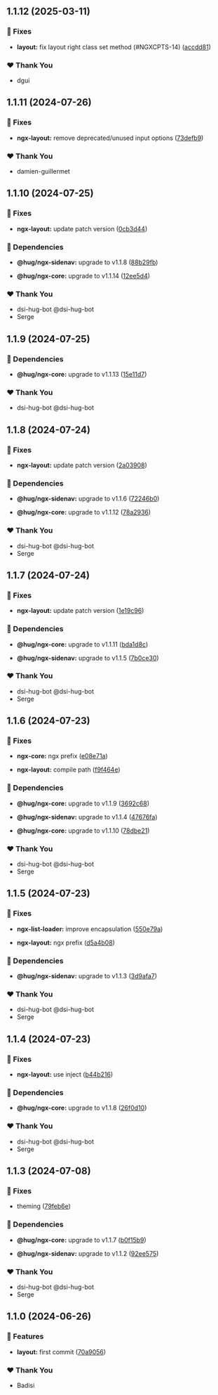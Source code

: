 ## 1.1.12 (2025-03-11)


### 🐛 Fixes

- **layout:** fix layout right class set method (#NGXCPTS-14) ([accdd81](https://github.com/DSI-HUG/ngx-components/commit/accdd81))


### ❤️  Thank You

- dgui

## 1.1.11 (2024-07-26)

### 🐛 Fixes

-   **ngx-layout:** remove deprecated/unused input options ([73defb9](https://github.com/DSI-HUG/ngx-components/commit/73defb9))

### ❤️ Thank You

-   damien-guillermet

## 1.1.10 (2024-07-25)

### 🐛 Fixes

-   **ngx-layout:** update patch version ([0cb3d44](https://github.com/DSI-HUG/ngx-components/commit/0cb3d44))

### 🌱 Dependencies

-   **@hug/ngx-sidenav:** upgrade to v1.1.8 ([88b29fb](https://github.com/DSI-HUG/ngx-components/commit/88b29fb))

-   **@hug/ngx-core:** upgrade to v1.1.14 ([12ee5d4](https://github.com/DSI-HUG/ngx-components/commit/12ee5d4))

### ❤️ Thank You

-   dsi-hug-bot @dsi-hug-bot
-   Serge

## 1.1.9 (2024-07-25)

### 🌱 Dependencies

-   **@hug/ngx-core:** upgrade to v1.1.13 ([15e11d7](https://github.com/DSI-HUG/ngx-components/commit/15e11d7))

### ❤️ Thank You

-   dsi-hug-bot @dsi-hug-bot

## 1.1.8 (2024-07-24)

### 🐛 Fixes

-   **ngx-layout:** update patch version ([2a03908](https://github.com/DSI-HUG/ngx-components/commit/2a03908))

### 🌱 Dependencies

-   **@hug/ngx-sidenav:** upgrade to v1.1.6 ([72246b0](https://github.com/DSI-HUG/ngx-components/commit/72246b0))

-   **@hug/ngx-core:** upgrade to v1.1.12 ([78a2936](https://github.com/DSI-HUG/ngx-components/commit/78a2936))

### ❤️ Thank You

-   dsi-hug-bot @dsi-hug-bot
-   Serge

## 1.1.7 (2024-07-24)

### 🐛 Fixes

-   **ngx-layout:** update patch version ([1e19c96](https://github.com/DSI-HUG/ngx-components/commit/1e19c96))

### 🌱 Dependencies

-   **@hug/ngx-core:** upgrade to v1.1.11 ([bda1d8c](https://github.com/DSI-HUG/ngx-components/commit/bda1d8c))

-   **@hug/ngx-sidenav:** upgrade to v1.1.5 ([7b0ce30](https://github.com/DSI-HUG/ngx-components/commit/7b0ce30))

### ❤️ Thank You

-   dsi-hug-bot @dsi-hug-bot
-   Serge

## 1.1.6 (2024-07-23)

### 🐛 Fixes

-   **ngx-core:** ngx prefix ([e08e71a](https://github.com/DSI-HUG/ngx-components/commit/e08e71a))

-   **ngx-layout:** compile path ([f9f464e](https://github.com/DSI-HUG/ngx-components/commit/f9f464e))

### 🌱 Dependencies

-   **@hug/ngx-core:** upgrade to v1.1.9 ([3692c68](https://github.com/DSI-HUG/ngx-components/commit/3692c68))

-   **@hug/ngx-sidenav:** upgrade to v1.1.4 ([47676fa](https://github.com/DSI-HUG/ngx-components/commit/47676fa))

-   **@hug/ngx-core:** upgrade to v1.1.10 ([78dbe21](https://github.com/DSI-HUG/ngx-components/commit/78dbe21))

### ❤️ Thank You

-   dsi-hug-bot @dsi-hug-bot
-   Serge

## 1.1.5 (2024-07-23)

### 🐛 Fixes

-   **ngx-list-loader:** improve encapsulation ([550e79a](https://github.com/DSI-HUG/ngx-components/commit/550e79a))

-   **ngx-layout:** ngx prefix ([d5a4b08](https://github.com/DSI-HUG/ngx-components/commit/d5a4b08))

### 🌱 Dependencies

-   **@hug/ngx-sidenav:** upgrade to v1.1.3 ([3d9afa7](https://github.com/DSI-HUG/ngx-components/commit/3d9afa7))

### ❤️ Thank You

-   dsi-hug-bot @dsi-hug-bot
-   Serge

## 1.1.4 (2024-07-23)

### 🐛 Fixes

-   **ngx-layout:** use inject ([b44b216](https://github.com/DSI-HUG/ngx-components/commit/b44b216))

### 🌱 Dependencies

-   **@hug/ngx-core:** upgrade to v1.1.8 ([26f0d10](https://github.com/DSI-HUG/ngx-components/commit/26f0d10))

### ❤️ Thank You

-   dsi-hug-bot @dsi-hug-bot
-   Serge

## 1.1.3 (2024-07-08)

### 🐛 Fixes

-   theming ([79feb6e](https://github.com/DSI-HUG/ngx-components/commit/79feb6e))

### 🌱 Dependencies

-   **@hug/ngx-core:** upgrade to v1.1.7 ([b0f15b9](https://github.com/DSI-HUG/ngx-components/commit/b0f15b9))

-   **@hug/ngx-sidenav:** upgrade to v1.1.2 ([92ee575](https://github.com/DSI-HUG/ngx-components/commit/92ee575))

### ❤️ Thank You

-   dsi-hug-bot @dsi-hug-bot
-   Serge

## 1.1.0 (2024-06-26)

### 🚀 Features

-   **layout:** first commit ([70a9056](https://github.com/DSI-HUG/ngx-components/commit/70a9056))

### ❤️ Thank You

-   Badisi
